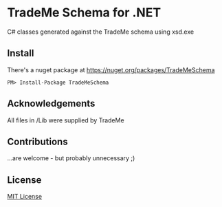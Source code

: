 TradeMe Schema for .NET
=============

C# classes generated against the TradeMe schema using xsd.exe

Install
------
There's a nuget package at https://nuget.org/packages/TradeMeSchema
```
PM> Install-Package TradeMeSchema
```

Acknowledgements
---------------
All files in /Lib were supplied by TradeMe

Contributions
------------
...are welcome - but probably unnecessary ;)

License
-------
[MIT License](http://opensource.org/licenses/mit-license.php)